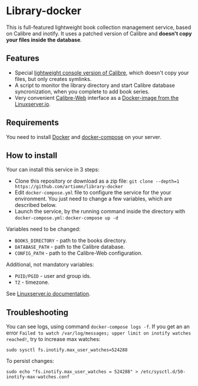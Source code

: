 # Library-docker

This is full-featured lightweight book collection management service, based on Calibre and inotify.
It uses a patched version of Calibre and **doesn't copy your files inside the database**.


## Features

- Special [lightweight console version of Calibre](https://github.com/artiomn/calibre), which doesn't copy your files, but only creates symlinks.
- A script to monitor the library directory and start Calibre database syncronization, when you complete to add book series.
- Very convenient [Calibre-Web](https://github.com/janeczku/calibre-web) interface as a [Docker-image from the Linuxserver.io](https://github.com/linuxserver/docker-calibre-web).


## Requirements

You need to install [Docker](https://www.docker.com/) and [docker-compose](https://docs.docker.com/compose/) on your server.


## How to install

Your can install this service in 3 steps:

- Clone this repository or download as a zip file:
  `git clone --depth=1 https://github.com/artiomn/library-docker`
- Edit `docker-compose.yml` file to configure the service for the your environment.
  You just need to change a few variables, which are described below.
- Launch the service, by the running command inside the directory with `docker-compose.yml`:
  `docker-compose up -d`

Variables need to be changed:

- `BOOKS_DIRECTORY` - path to the books directory.
- `DATABASE_PATH` - path to the Calibre database.
- `CONFIG_PATH` - path to the Calibre-Web configuration.

Additional, not mandatory variables:

- `PUID/PGID` - user and group ids.
- `TZ` - timezone.

See [Linuxserver.io documentation](https://github.com/linuxserver/docker-calibre-web#parameters).


## Troubleshooting

You can see logs, using command `docker-compose logs -f`.
If you get an an error `Failed to watch /var/log/messages; upper limit on inotify watches reached!`, try to increase max watches:

```shell
sudo sysctl fs.inotify.max_user_watches=524288
```

To persist changes:

```shell
sudo echo "fs.inotify.max_user_watches = 524288" > /etc/sysctl.d/50-inotify-max-watches.conf
```


